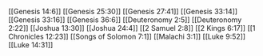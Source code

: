 [[Genesis 14:6]]
[[Genesis 25:30]]
[[Genesis 27:41]]
[[Genesis 33:14]]
[[Genesis 33:16]]
[[Genesis 36:6]]
[[Deuteronomy 2:5]]
[[Deuteronomy 2:22]]
[[Joshua 13:30]]
[[Joshua 24:4]]
[[2 Samuel 2:8]]
[[2 Kings 6:17]]
[[1 Chronicles 12:23]]
[[Songs of Solomon 7:1]]
[[Malachi 3:1]]
[[Luke 9:52]]
[[Luke 14:31]]
